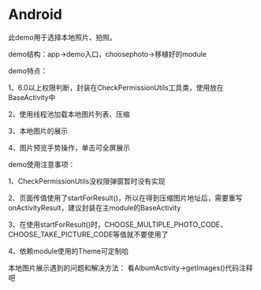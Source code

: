 # Android

此demo用于选择本地照片、拍照。
<p>demo结构：app->demo入口，choosephoto->移植好的module</p>
<p>demo特点：</p>
    <p>1、6.0以上权限判断，封装在CheckPermissionUtils工具类，使用放在BaseActivity中</p>
    <p>2、使用线程池加载本地图片列表、压缩</p>
    <p>3、本地图片的展示</p>
    <p>4、图片预览手势操作，单击可全屏展示</p>
<p>demo使用注意事项：</p>
    <p>1、CheckPermissionUtils没权限弹窗暂时没有实现</p>
    <p>2、页面传值使用了startForResult()，所以在得到压缩图片地址后，需要重写onActivityResult，建议封装在主module的BaseActivity</p>
    <p>3、在使用startForResult()时，CHOOSE_MULTIPLE_PHOTO_CODE、CHOOSE_TAKE_PICTURE_CODE等值就不要使用了</p>
    <p>4、依赖module使用的Theme可定制哈</p>
<p>本地图片展示遇到的问题和解决方法：
    看AlbumActivity->getImages()代码注释吧</p>

